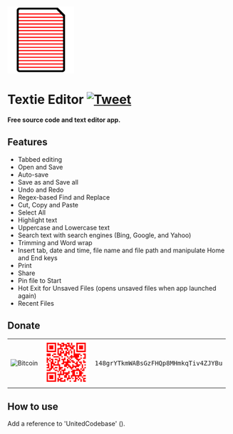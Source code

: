 
<a href="http://10develops.github.io/textie"><img src="logo.png" width="150"></a>
# Textie Editor [![Tweet](https://img.shields.io/twitter/url/http/shields.io.svg?style=social)](https://twitter.com/intent/tweet?text=Textie%20Editor%20source%20code%20on%20Github&url=https://github.com/10Develops/textie&via=10develops&hashtags=textieeditor,10develops,uwp)
<h4>Free source code and text editor app.</h4>

## Features
* Tabbed editing
* Open and Save
* Auto-save
* Save as and Save all
* Undo and Redo
* Regex-based Find and Replace
* Cut, Copy and Paste
* Select All
* Highlight text
* Uppercase and Lowercase text
* Search text with search engines (Bing, Google, and Yahoo)
* Trimming and Word wrap
* Insert tab, date and time, file name and file path and manipulate Home and End keys
* Print
* Share
* Pin file to Start
* Hot Exit for Unsaved Files (opens unsaved files when app launched again)
* Recent Files

## Donate
<table>
  <tr>
    <td><img src="https://bitcoin.org/img/icons/opengraph.png" alt="Bitcoin" width="100px"></td>
    <td><img src="bitcoin_qr_code.png" alt="Bitcoin QR code" width="100px"></td>
    <td><samp>148grYTkmWABsGzFHQp8MHmkqTiv4ZJYBu</samp></td>
  </tr>
</table>

## How to use
Add a reference to 'UnitedCodebase' ().
